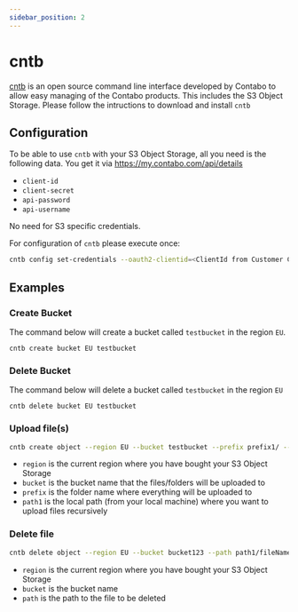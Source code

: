 ```yaml
---
sidebar_position: 2
---
```


# cntb

[cntb](https://github.com/contabo/cntb) is an open source command line interface developed by Contabo to allow easy managing of the Contabo products. This includes the S3 Object Storage. Please follow the intructions to download and install `cntb`

## Configuration

To be able to use `cntb` with your S3 Object Storage, all you need is the following data. You get it via <https://my.contabo.com/api/details>

* `client-id`
* `client-secret`
* `api-password`
* `api-username`

No need for S3 specific credentials.

For configuration of `cntb` please execute once:

```bash
cntb config set-credentials --oauth2-clientid=<ClientId from Customer Control Panel> --oauth2-client-secret=<ClientSecret from Customer Control Panel> --oauth2-user=<API User from Customer Control Panel> --oauth2-password=<API Password from Customer Control Panel>
```

## Examples

### Create Bucket

The command below will create a bucket called `testbucket` in the region `EU`.

```shell
cntb create bucket EU testbucket
```

### Delete Bucket

The command below will delete a bucket called `testbucket` in the region `EU`

```shell
cntb delete bucket EU testbucket
```

### Upload file(s)

```bash
cntb create object --region EU --bucket testbucket --prefix prefix1/ --path path1
```

* `region` is the current region where you have bought your S3 Object Storage
* `bucket` is the bucket name that the files/folders will be uploaded to
* `prefix` is the folder name where everything will be uploaded to
* `path1` is the local path (from your local machine) where you want to upload files recursively

### Delete file

```bash
cntb delete object --region EU --bucket bucket123 --path path1/fileName
```

* `region` is the current region where you have bought your S3 Object Storage
* `bucket` is the bucket name
* `path` is the path to the file to be deleted
